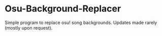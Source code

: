 # Osu-Background-Replacer
Simple program to replace osu! song backgrounds.
Updates made rarely (mostly upon request).
